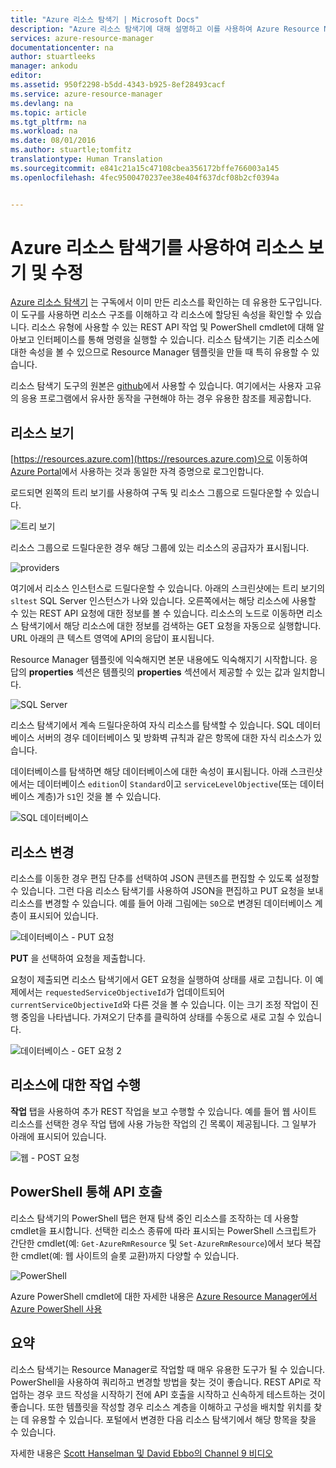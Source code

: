 ```yaml
---
title: "Azure 리소스 탐색기 | Microsoft Docs"
description: "Azure 리소스 탐색기에 대해 설명하고 이를 사용하여 Azure Resource Manager를 통해 배포를 보고 업데이트할 수 있는 방법을 알아봅니다."
services: azure-resource-manager
documentationcenter: na
author: stuartleeks
manager: ankodu
editor: 
ms.assetid: 950f2298-b5dd-4343-b925-8ef28493cacf
ms.service: azure-resource-manager
ms.devlang: na
ms.topic: article
ms.tgt_pltfrm: na
ms.workload: na
ms.date: 08/01/2016
ms.author: stuartle;tomfitz
translationtype: Human Translation
ms.sourcegitcommit: e841c21a15c47108cbea356172bffe766003a145
ms.openlocfilehash: 4fec9500470237ee38e404f637dcf08b2cf0394a


---
```

# <a name="use-azure-resource-explorer-to-view-and-modify-resources"></a>Azure 리소스 탐색기를 사용하여 리소스 보기 및 수정
[Azure 리소스 탐색기](https://resources.azure.com) 는 구독에서 이미 만든 리소스를 확인하는 데 유용한 도구입니다. 이 도구를 사용하면 리소스 구조를 이해하고 각 리소스에 할당된 속성을 확인할 수 있습니다. 리소스 유형에 사용할 수 있는 REST API 작업 및 PowerShell cmdlet에 대해 알아보고 인터페이스를 통해 명령을 실행할 수 있습니다. 리소스 탐색기는 기존 리소스에 대한 속성을 볼 수 있으므로 Resource Manager 템플릿을 만들 때 특히 유용할 수 있습니다.

리소스 탐색기 도구의 원본은 [github](https://github.com/projectkudu/ARMExplorer)에서 사용할 수 있습니다. 여기에서는 사용자 고유의 응용 프로그램에서 유사한 동작을 구현해야 하는 경우 유용한 참조를 제공합니다.

## <a name="view-resources"></a>리소스 보기
[https://resources.azure.com](https://resources.azure.com)으로 이동하여 [Azure Portal](https://portal.azure.com)에서 사용하는 것과 동일한 자격 증명으로 로그인합니다.

로드되면 왼쪽의 트리 보기를 사용하여 구독 및 리소스 그룹으로 드릴다운할 수 있습니다.

![트리 보기](./media/resource-manager-resource-explorer/are-01-treeview.png)

리소스 그룹으로 드릴다운한 경우 해당 그룹에 있는 리소스의 공급자가 표시됩니다.

![providers](./media/resource-manager-resource-explorer/are-02-treeview-providers.png)

여기에서 리소스 인스턴스로 드릴다운할 수 있습니다. 아래의 스크린샷에는 트리 보기의 `sltest` SQL Server 인스턴스가 나와 있습니다. 오른쪽에서는 해당 리소스에 사용할 수 있는 REST API 요청에 대한 정보를 볼 수 있습니다. 리소스의 노드로 이동하면 리소스 탐색기에서 해당 리소스에 대한 정보를 검색하는 GET 요청을 자동으로 실행합니다. URL 아래의 큰 텍스트 영역에 API의 응답이 표시됩니다. 

Resource Manager 템플릿에 익숙해지면 본문 내용에도 익숙해지기 시작합니다. 응답의 **properties** 섹션은 템플릿의 **properties** 섹션에서 제공할 수 있는 값과 일치합니다.

![SQL Server](./media/resource-manager-resource-explorer/are-03-sqlserver-with-response.png)

리소스 탐색기에서 계속 드릴다운하여 자식 리소스를 탐색할 수 있습니다. SQL 데이터베이스 서버의 경우 데이터베이스 및 방화벽 규칙과 같은 항목에 대한 자식 리소스가 있습니다.

데이터베이스를 탐색하면 해당 데이터베이스에 대한 속성이 표시됩니다. 아래 스크린샷에서는 데이터베이스 `edition`이 `Standard`이고 `serviceLevelObjective`(또는 데이터베이스 계층)가 `S1`인 것을 볼 수 있습니다.

![SQL 데이터베이스](./media/resource-manager-resource-explorer/are-04-database-get.png)

## <a name="change-resources"></a>리소스 변경
리소스를 이동한 경우 편집 단추를 선택하여 JSON 콘텐츠를 편집할 수 있도록 설정할 수 있습니다. 그런 다음 리소스 탐색기를 사용하여 JSON을 편집하고 PUT 요청을 보내 리소스를 변경할 수 있습니다. 예를 들어 아래 그림에는 `S0`으로 변경된 데이터베이스 계층이 표시되어 있습니다.

![데이터베이스 - PUT 요청](./media/resource-manager-resource-explorer/are-05-database-put.png)

**PUT** 을 선택하여 요청을 제출합니다. 

요청이 제출되면 리소스 탐색기에서 GET 요청을 실행하여 상태를 새로 고칩니다. 이 예제에서는 `requestedServiceObjectiveId`가 업데이트되어 `currentServiceObjectiveId`와 다른 것을 볼 수 있습니다. 이는 크기 조정 작업이 진행 중임을 나타냅니다. 가져오기 단추를 클릭하여 상태를 수동으로 새로 고칠 수 있습니다.

![데이터베이스 - GET 요청 2](./media/resource-manager-resource-explorer/are-06-database-get2.png)

## <a name="performing-actions-on-resources"></a>리소스에 대한 작업 수행
**작업** 탭을 사용하여 추가 REST 작업을 보고 수행할 수 있습니다. 예를 들어 웹 사이트 리소스를 선택한 경우 작업 탭에 사용 가능한 작업의 긴 목록이 제공됩니다. 그 일부가 아래에 표시되어 있습니다.

![웹 - POST 요청](./media/resource-manager-resource-explorer/are-web-post.png)

## <a name="invoking-the-api-via-powershell"></a>PowerShell 통해 API 호출
리소스 탐색기의 PowerShell 탭은 현재 탐색 중인 리소스를 조작하는 데 사용할 cmdlet을 표시합니다. 선택한 리소스 종류에 따라 표시되는 PowerShell 스크립트가 간단한 cmdlet(예: `Get-AzureRmResource` 및 `Set-AzureRmResource`)에서 보다 복잡한 cmdlet(예: 웹 사이트의 슬롯 교환)까지 다양할 수 있습니다. 

![PowerShell](./media/resource-manager-resource-explorer/are-07-powershell.png)

Azure PowerShell cmdlet에 대한 자세한 내용은 [Azure Resource Manager에서 Azure PowerShell 사용](powershell-azure-resource-manager.md)

## <a name="summary"></a>요약
리소스 탐색기는 Resource Manager로 작업할 때 매우 유용한 도구가 될 수 있습니다. PowerShell을 사용하여 쿼리하고 변경할 방법을 찾는 것이 좋습니다. REST API로 작업하는 경우 코드 작성을 시작하기 전에 API 호출을 시작하고 신속하게 테스트하는 것이 좋습니다. 또한 템플릿을 작성할 경우 리소스 계층을 이해하고 구성을 배치할 위치를 찾는 데 유용할 수 있습니다. 포털에서 변경한 다음 리소스 탐색기에서 해당 항목을 찾을 수 있습니다.

자세한 내용은 [Scott Hanselman 및 David Ebbo의 Channel 9 비디오](https://channel9.msdn.com/Shows/Azure-Friday/Azure-Resource-Manager-Explorer-with-David-Ebbo)




<!--HONumber=Nov16_HO3-->


